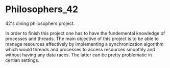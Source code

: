 # Philosophers_42
42's dining philosophers project.

In order to finish this project one has to have the fundemental knowledge of processes and threads. The main objective of this project is to be able to manage resources effectively by implementing a synchronization algorithm which would threads and processes to access resources smoothly and without having any data races. The latter can be pretty problematic in certian settings.
